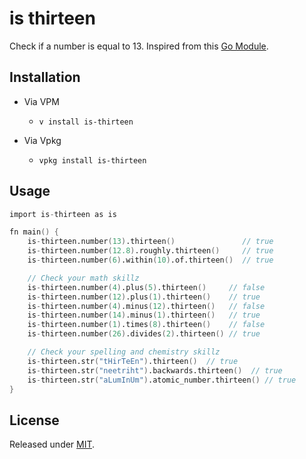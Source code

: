 # is thirteen

Check if a number is equal to 13. Inspired from this [Go Module](https://github.com/stanleynguyen/is-thirteen).

## Installation

- Via VPM
  - `v install is-thirteen`

- Via Vpkg
   - `vpkg install is-thirteen`

## Usage

```v
import is-thirteen as is

fn main() {
	is-thirteen.number(13).thirteen()               // true
	is-thirteen.number(12.8).roughly.thirteen()     // true
	is-thirteen.number(6).within(10).of.thirteen()  // true

	// Check your math skillz
	is-thirteen.number(4).plus(5).thirteen()     // false
	is-thirteen.number(12).plus(1).thirteen()    // true
	is-thirteen.number(4).minus(12).thirteen()   // false
	is-thirteen.number(14).minus(1).thirteen()   // true
	is-thirteen.number(1).times(8).thirteen()    // false
	is-thirteen.number(26).divides(2).thirteen() // true

	// Check your spelling and chemistry skillz
	is-thirteen.str("tHirTeEn").thirteen()  // true
	is-thirteen.str("neetriht").backwards.thirteen()  // true
	is-thirteen.str("aLumInUm").atomic_number.thirteen() // true
}
```

## License

Released under [MIT](LICENSE.md).
